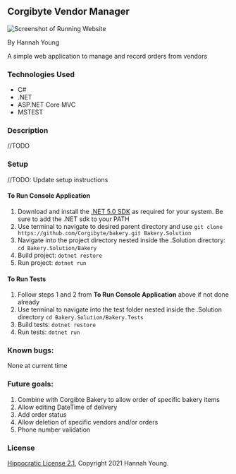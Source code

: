 ## Corgibyte Vendor Manager

![Screenshot of Running Website](//TODO)

By Hannah Young

A simple web application to manage and record orders from vendors

### Technologies Used

- C#
- .NET
- ASP.NET Core MVC
- MSTEST

### Description

//TODO

### Setup

//TODO: Update setup instructions

#### To Run Console Application

1. Download and install the [.NET 5.0 SDK](https://dotnet.microsoft.com/en-us/download/dotnet/5.0) as required for your system. Be sure to add the .NET sdk to your PATH
2. Use terminal to navigate to desired parent directory and use `git clone https://github.com/Corgibyte/bakery.git Bakery.Solution`
3. Navigate into the project directory nested inside the .Solution directory: `cd Bakery.Solution/Bakery`
4. Build project: `dotnet restore`
5. Run project: `dotnet run`

#### To Run Tests

1. Follow steps 1 and 2 from **To Run Console Application** above if not done already
2. Use terminal to navigate into the test folder nested inside the .Solution directory `cd Bakery.Solution/Bakery.Tests`
3. Build tests: `dotnet restore`
4. Run tests: `dotnet run`

### Known bugs:

None at current time

### Future goals:

1. Combine with Corgibte Bakery to allow order of specific bakery items
2. Allow editing DateTime of delivery
3. Add order status
4. Allow deletion of specific vendors and/or orders
5. Phone number validation

### License

[Hippocratic License 2.1](https://github.com/Corgibyte/vendor-manager/blob/main/LICENSE.md), Copyright 2021 Hannah Young.
